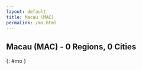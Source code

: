 ```yaml
---
layout: default
title: Macau (MAC)
permalink: /mo.html
---
```



## Macau (MAC) - 0 Regions, 0 Cities
{: #mo }






 
